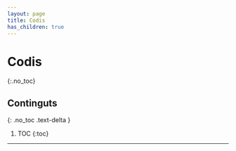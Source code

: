 ```yaml
---
layout: page
title: Codis
has_children: true
---
```


<!-- # Codis
Aquí teniu tots els codis que hem elaborat.
## Continguts
* [Complements de Química](COQ.md) -->


# Codis
{:.no_toc}

## Continguts
{: .no_toc .text-delta }

1. TOC
{:toc}

---
